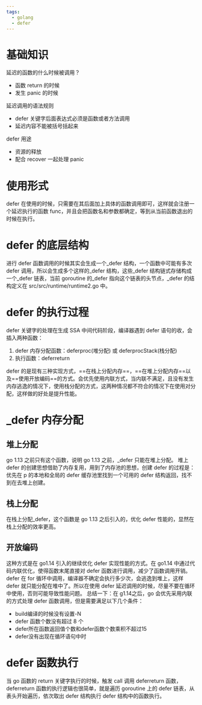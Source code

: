 ```yaml
---
tags:
  - golang
  - defer
---
```

# 基础知识
延迟的函数的什么时候被调用？
- 函数 return 的时候
- 发生 panic 的时候

延迟调用的语法规则
- defer 关键字后面表达式必须是函数或者方法调用
- 延迟内容不能被括号括起来

defer 用途
- 资源的释放
- 配合 recover 一起处理 panic
# 使用形式
defer 在使用的时候，只需要在其后面加上具体的函数调用即可，这样就会注册一个延迟执行的函数 func，并且会把函数名和参数都确定，等到从当前函数退出的时候在执行。
# defer 的底层结构
进行 defer 函数调用的时候其实会生成一个_defer 结构，一个函数中可能有多次 defer 调用，所以会生成多个这样的_defer 结构，这些_defer 结构链式存储构成一个_defer 链表，当前 goroutine 的_defer 指向这个链表的头节点，​_defer 的结构定义在 src/src/runtime/runtime2.go 中。
# defer 的执行过程
defer 关键字的处理在生成 SSA 中间代码阶段，编译器遇到 defer 语句的收，会插入两种函数：​
1. defer 内存分配函数：deferproc(堆分配) 或 deferprocStack(栈分配) ​
2. 执行函数：deferreturn

defer 的是现有三种实现方式，==在栈上分配内存==，==在堆上分配内存==以及==使用开放编码==的方式。会优先使用内联方式，当内联不满足，且没有发生内存逃逸的情况下，使用栈分配的方式，这两种情况都不符合的情况下在使用对分配，这样做的好处是提升性能。
# \_defer 内存分配
## 堆上分配
go 1.13 之前只有这个函数，说明 go 1.13 之前，\_defer 只能在堆上分配。
堆上 defer 的创建思想借助了内存复用，用到了内存池的思想，创建 defer 的过程是：优先在 p 的本地和全局的 defer 缓存池里找到一个可用的 defer 结构返回，找不到在去堆上创建。
## 栈上分配
在栈上分配_defer，这个函数是 go 1.13 之后引入的，优化 defer 性能的，显然在栈上分配的效率更高。
## 开放编码
这种方式是在 go1.14 引入的继续优化 defer 实现性能的方式。在 go1.14 中通过代码内联优化，使得函数末尾直接对 defer 函数进行调用，减少了函数调用开销。
defer 在 for 循环中调用，编译器不确定会执行多少次，会逃逸到堆上，这样 defer 就只能分配在堆中了。所以在使用 defer 延迟调用的时候，尽量不要在循环中使用，否则可能导致性能问题。
总结一下：在 g1.14之后，go 会优先采用内联的方式处理 defer 函数调用，但是需要满足以下几个条件：​
- build编译的时候没有设置-N​
- defer 函数个数没有超过 8 个​
- defer所在函数返回值个数和defer函数个数乘积不超过15​
- defer没有出现在循环语句中时

# defer 函数执行
当 go 函数的 return 关键字执行的时候，触发 call 调用 deferreturn 函数，deferreturn 函数的执行逻辑也很简单，就是遍历 goroutine 上的 defer 链表，从表头开始遍历，依次取出 defer 结构执行 defer 结构中的函数执行。
